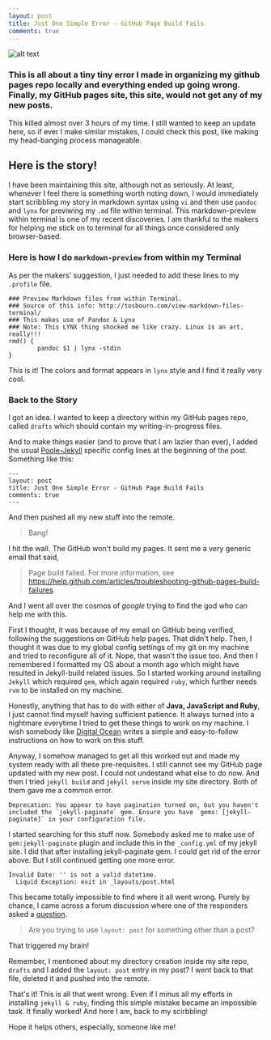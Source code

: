 ```yaml
---
layout: post
title: Just One Simple Error - GitHub Page Build Fails
comments: true
---
```


![alt text](http://timjames.me/img/jekyll/feature.jpg "https://jekyllrb.com/")

### This is all about a tiny tiny error I made in organizing my github pages repo locally and everything ended up going wrong. Finally, my GitHub pages site, this site, would not get any of my new posts.

This killed almost over 3 hours of my time. I still wanted to keep an update here, so if ever I make similar mistakes, I could check this post, like making my head-banging process manageable.

## Here is the story!

I have been maintaining this site, although not as seriously. At least, whenever I feel there is something worth noting down, I would immediately start scribbling my story in markdown syntax using `vi` and then use `pandoc` and `lynx` for previwing my `.md` file within terminal. This markdown-preview within terminal is one of my recent discoveries. I am thankful to the makers for helping me stick on to terminal for all things once considered only browser-based. 

### Here is how I do `markdown-preview` from within my Terminal

As per the makers' suggestion, I just needed to add these lines to my `.profile` file.

```
### Preview Markdown files from within Terminal. 
### Source of this info: http://tosbourn.com/view-markdown-files-terminal/
### This makes use of Pandoc & Lynx
### Note: This LYNX thing shocked me like crazy. Linux is an art, really!!!
rmd() {
        pandoc $1 | lynx -stdin
}
```

This is it! The colors and format appears in `lynx` style and I find it really very cool.

### Back to the Story

I got an idea. I wanted to keep a directory within my GitHub pages repo, called `drafts` which should contain my writing-in-progress files.

And to make things easier (and to prove that I am lazier than ever), I added the usual [Poole-Jekyll](https://github.com/poole/poole) specific config lines at the beginning of the post. Something like this:

```
---
layout: post
title: Just One Simple Error - GitHub Page Build Fails
comments: true
---
```

And then pushed all my new stuff into the remote.

> Bang!

I hit the wall. The GitHub won't build my pages. It sent me a very generic email that said,

> Page build failed. For more information, see https://help.github.com/articles/troubleshooting-github-pages-build-failures.

And I went all over the cosmos of *google* trying to find the god who can help me with this.

First I thought, it was because of my email on GitHub being verified, following the suggestions on GitHub help pages. That didn't help. Then, I thought it was due to my global config settings of my git on my machine and tried to reconfigure all of it. Nope, that wasn't the issue too. And then I remembered I formatted my OS about a month ago which might have resulted in Jekyll-build related issues. So I started working around installing `Jekyll` which required `gem`, which again required `ruby`, which further needs `rvm` to be installed on my machine.

Honestly, anything that has to do with either of **Java, JavaScript and Ruby**, I just cannot find myself having sufficient patience. It always turned into a nightmare everytime I tried to get these things to work on my machine. I wish somebody like [Digital Ocean](https://cloud.digitalocean.com/) writes a simple and easy-to-follow instructions on how to work on this stuff. 

Anyway, I somehow managed to get all this worked out and made my system ready with all these pre-requisites. I still cannot see my GitHub page updated with my new post. I could not undestand what else to do now. And then I tried `jekyll build` and `jekyll serve` inside my site directory. Both of them gave me a common error.

```
Deprecation: You appear to have pagination turned on, but you haven't included the `jekyll-paginate` gem. Ensure you have `gems: [jekyll-paginate]` in your configuration file.
```

I started searching for this stuff now. Somebody asked me to make use of `gem:jekyll-paginate` plugin and include this in the `_config.yml` of my jekyll site. I did that after installing jekyll-paginate gem. I could get rid of the error above. But I still continued getting one more error.

```
Invalid Date: '' is not a valid datetime.
  Liquid Exception: exit in _layouts/post.html
```

This became totally impossible to find where it all went wrong. Purely by chance, I came across a forum discussion where one of the responders asked a [question](https://github.com/jekyll/jekyll/issues/2003).

> Are you trying to use `layout: post` for something other than a post?

That triggered my brain!

Remember, I mentioned about my directory creation inside my site repo, `drafts` and I added the `layout: post` entry in my post? I went back to that file, deleted it and pushed into the remote.

That's it! This is all that went wrong. Even if I minus all my efforts in installing `jekyll & ruby`, finding this simple mistake became an impossible task. It finally worked! And here I am, back to my scirbbling!

Hope it helps others, especially, someone like me!
